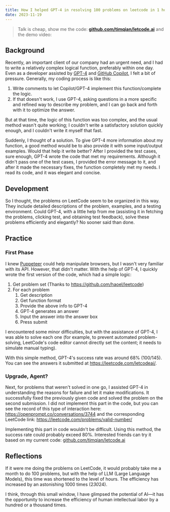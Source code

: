 ```yaml
---
title: How I helped GPT-4 in resolving 100 problems on leetcode in 1 hour
date: 2023-11-19
---
```


> Talk is cheap, show me the code: **[github.com/timqian/letcode.ai](https://github.com/timqian/letcode.ai)** and the demo video:


## Background

Recently, an important client of our company had an urgent need, and I had to write a relatively complex logical function, preferably within one day. Even as a developer assisted by [GPT-4](https://openai.com/gpt-4) and [GitHub Copilot](https://github.com/features/copilot), I felt a bit of pressure. Generally, my coding process is like this:

1. Write comments to let Copilot/GPT-4 implement this function/complete the logic.
2. If that doesn't work, I use GPT-4, asking questions in a more specific and refined way to describe my problem, and I can go back and forth with it to optimize the answer.

But at that time, the logic of this function was too complex, and the usual method wasn't quite working; I couldn't write a satisfactory solution quickly enough, and I couldn't write it myself that fast.

Suddenly, I thought of a solution. To give GPT-4 more information about my function, a good method would be to also provide it with some input/output examples. Would that help it write better? After I provided the test cases, sure enough, GPT-4 wrote the code that met my requirements. Although it didn't pass one of the test cases, I provided the error message to it, and after it made the necessary fixes, the function completely met my needs. I read its code, and it was elegant and concise.

## Development

So I thought, the problems on LeetCode seem to be organized in this way. They include detailed descriptions of the problem, examples, and a testing environment. Could GPT-4, with a little help from me (assisting it in fetching the problems, clicking test, and obtaining test feedback), solve these problems efficiently and elegantly? No sooner said than done.

## Practice

### First Phase

I knew [Puppeteer](https://github.com/puppeteer/puppeteer) could help manipulate browsers, but I wasn't very familiar with its API. However, that didn't matter. With the help of GPT-4, I quickly wrote the first version of the code, which had a simple logic:

1. Get problem set (Thanks to https://github.com/haoel/leetcode)
2. For each problem
    1. Get description
    2. Get function format
    3. Provide the above info to GPT-4
    4. GPT-4 generates an answer
    5. Input the answer into the answer box
    6. Press submit

I encountered some minor difficulties, but with the assistance of GPT-4, I was able to solve each one (for example, to prevent automated problem-solving, LeetCode's code editor cannot directly set the content; it needs to simulate manual typing).

With this simple method, GPT-4's success rate was around 68% (100/145). You can see the answers it submitted at https://leetcode.com/letcodeai/.

### Upgrade, Agent?

Next, for problems that weren't solved in one go, I assisted GPT-4 in understanding the reasons for failure and let it make modifications. It successfully fixed the previously given code and solved the problem on the second submission. I did not implement this part in the code, but you can see the record of this type of interaction here: https://openprompt.co/conversations/3744 and the corresponding LeetCode link: https://leetcode.com/problems/valid-number/

Implementing this part in code wouldn't be difficult. Using this method, the success rate could probably exceed 80%. Interested friends can try it based on my current code: [github.com/timqian/letcode.ai](https://github.com/timqian/letcode.ai)

## Reflections

If it were me doing the problems on LeetCode, it would probably take me a month to do 100 problems, but with the help of LLM (Large Language Models), this time was shortened to the level of hours. The efficiency has increased by an astonishing 1000 times (2*30*24).

I think, through this small window, I have glimpsed the potential of AI—it has the opportunity to increase the efficiency of human intellectual labor by a hundred or a thousand times.

